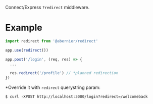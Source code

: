Connect/Express `?redirect` middleware.

# Example

```js
import redirect from '@abernier/redirect'

app.use(redirect())

app.post('/login', (req, res) => {
  ...

  res.redirect('/profile') // *planned redirection
})
```

*Override it with `redirect` querystring param:

```
$ curl -XPOST http://localhost:3000/login?redirect=/welcomeback
```
